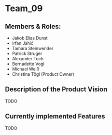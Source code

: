 # Team_09

## Members & Roles:
- Jakob Elias Dunst
- Irfan Jahić
- Tamara Steinwender
- Patrick Struger
- Alexander Toch
- Bernadette Vogl
- Michael Weiß
- Christina Tögl (Product Owner)

## Description of the Product Vision
TODO

## Currently implemented Features
TODO
